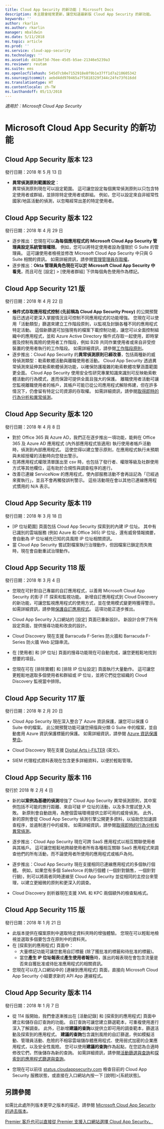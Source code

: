 ```yaml
---
title: Cloud App Security 的新功能 | Microsoft Docs
description: 本主題會經常更新，讓您知道最新版 Cloud App Security 的新功能。
keywords: ''
author: rkarlin
ms.author: rkarlin
manager: mbaldwin
ms.date: 5/11/2018
ms.topic: article
ms.prod: ''
ms.service: cloud-app-security
ms.technology: ''
ms.assetid: d418ef3d-76ee-45d5-b5ae-21346e5239a3
ms.reviewer: reutam
ms.suite: ems
ms.openlocfilehash: 545d7cb0e7152918e8f9b1e37ff1d7a210605342
ms.sourcegitcommit: aebd4dd970465a7f5818329f344c24fe73f616dd
ms.translationtype: HT
ms.contentlocale: zh-TW
ms.lasthandoff: 05/13/2018
---
```

*適用於：Microsoft Cloud App Security*


# <a name="whats-new-with-microsoft-cloud-app-security"></a>Microsoft Cloud App Security 的新功能

## <a name="cloud-app-security-release-123"></a>Cloud App Security 版本 123

發行日期：2018 年 5 月 13 日

- **異常偵測原則範圍設定**：<br>
異常偵測原則現在可以設定範圍。 這可讓您設定每個異常偵測原則以只包含特定使用者或群組，並排除特定使用者或群組。 例如，您可以設定來自非經常性國家/地區活動的偵測，以忽略經常出差的特定使用者。 


## <a name="cloud-app-security-release-122"></a>Cloud App Security 版本 122
發行日期：2018 年 4 月 29 日

-   逐步推出：您現在可以**為每個應用程式的 Microsoft Cloud App Security 管理員設定系統管理權限**。 例如，您可以將特定使用者設為僅限於 G Suite 的管理員。 這可讓使用者檢視並修改 Microsoft Cloud App Security 中只與 G Suite 相關的資訊。 如需詳細資訊，請參閱[管理管理員存取權](manage-admins.md)。
- 逐步推出：**Okta 管理員角色現在可以於 Microsoft Cloud App Security 中看見**，而且可在 [設定] > [使用者群組] 下供每個角色使用作為標記。


## <a name="cloud-app-security-release-121"></a>Cloud App Security 121 版
發行日期：2018 年 4 月 22 日

-   **條件式存取應用程式控制 (先前稱為 Cloud App Security Proxy)** 的公開預覽版已透過可更深入掌握情況且可控制不同應用程式的功能增強。 您現在可以使用「活動類型」篩選來建立工作階段原則，以監視及封鎖各種不同的應用程式特定活動。 這個新篩選可加強現有的檔案下載控制功能，讓您可以全面控制組織中的應用程式，並和 Azure Active Directory 條件式存取一起使用，即時掌握及控制有風險的使用者工作階段，例如 B2B 共同作業使用者或來自非受控裝置的使用者執行的工作階段。 如需詳細資訊，請參閱[工作階段原則](session-policy-aad.md)。
-   逐步推出：Cloud App Security 的**異常偵測原則已經改善**，包括兩種新的威脅偵測類型：勒索軟體活動與離職使用者活動。 Cloud App Security 透過異常偵測來延伸其勒索軟體偵測功能，以確保防護複雜的勒索軟體攻擊涵蓋範圍更全面。 Cloud App Security 使用安全性研究專業知識來識別可反映勒索軟體活動的行為模式，進而保證可提供全面且強大的保護。 離職使用者活動可讓您監視離職使用者的帳戶，其帳戶可能已從公司應用程式解除佈建，但在許多情況下，仍會留有特定公司資源的存取權。 如需詳細資訊，請參閱[取得即時的行為分析和異常偵測](anomaly-detection-policy.md)。


## <a name="cloud-app-security-release-120"></a>Cloud App Security 版本 120
發行日期：2018 年 4 月 8 日

-   對於 Office 365 與 Azure AD，我們正在逐步推出一項功能，能夠在 Office 365 及 Azure AD 應用程式 (內外部應用程式皆適用) 執行使用者帳戶活動時，偵測到內部應用程式。 這使您得以建立警示原則，在應用程式執行未預期與未經授權的活動時向您發出警示。 
-   在將應用程式權限清單匯出至 csv 時，也包括了發行者、權限等級及社群使用方式等其他欄位，這有助於合規性與調查程序的進行。
-   改善已連線 ServiceNow 的應用程式，使內部服務活動不會再註記為「已經過來賓執行」，並且不會再觸發誤判警示。 這些活動現在會以其他已連線應用程式慣用的 N/A 表示。


## <a name="cloud-app-security-release-119"></a>Cloud App Security 版本 119
發行日期：2018 年 3 月 18 日

-   [IP 位址範圍] 頁面包括 Cloud App Security 探索到的內建 IP 位址。 其中有已識別的雲端服務 (例如 Azure 和 Office 365) IP 位址，還有威脅情報摘要，會自動為 IP 位址補充已知的具風險 IP 位址相關資訊。 
-   當 Cloud App Security 嘗試對檔案執行治理動作，但因檔案已鎖定而失敗時，現在會自動重試治理動作。 

## <a name="cloud-app-security-release-118"></a>Cloud App Security 118 版
發行日期：2018 年 3 月 4 日

- 您現在可針對自己專屬的自訂應用程式，以善用 Microsoft Cloud App Security 的影子 IT 探索和監視功能。 新增自訂應用程式到 Cloud Discovery 的新功能，可讓您監視應用程式的使用方式，並在使用模式變更時獲得警示。 如需詳細資訊，請參閱[保護自訂應用程式](cloud-discovery-custom-apps.md)。 這項功能正逐步推出。

- Cloud App Security 入口網站的 [設定] 頁面已重新設計。 新設計合併了所有設定頁面，提供搜尋功能和改良的設計。 

- Cloud Discovery 現在支援 Barracuda F-Series 防火牆和 Barracuda F-Series 防火牆 Web 記錄串流。

- 在 [使用者] 和 [IP 位址] 頁面的搜尋功能現在可自動完成，讓您更輕鬆地找到想要的項目。

- 您現在可在 [排除實體] 和 [排除 IP 位址設定] 頁面執行大量動作。 這可讓您更輕鬆地選取多個使用者和群組或 IP 位址，並將它們從您組織的 Cloud Discovery 監視當中排除。 

## <a name="cloud-app-security-release-117"></a>Cloud App Security 117 版
發行日期：2018 年 2 月 20 日

-   Cloud App Security 現在深入整合了 Azure 資訊保護，讓您可以保護 G Suite 中的檔案。 此公開預覽功能可讓您掃描與分類 G Suite 中的檔案，並自動套用 Azure 資訊保護標籤的保護。 如需詳細資訊，請參閱 [Azure 資訊保護整合](azip-integration.md)。

-   Cloud Discovery 現在支援 [Digital Arts i-FILTER](http://www.daj.jp/en/products/if/) \(英文\)。

-   SIEM 代理程式資料表現在包含更多詳細資料，以便於輕鬆管理。

## <a name="cloud-app-security-release-116"></a>Cloud App Security 版本 116
發行於 2018 年 2 月 4 日
- 新的**以案例為基礎的偵測**增強了 Cloud App Security 異常偵測原則，其中案例包括不可能的旅行距離、來自可疑 IP 位址的活動，以及多次嘗試登入失敗。 新原則會自動啟用，為整個雲端環境提供立即可用的威脅偵測。 此外，新的原則會從 Cloud App Security 偵測引擎公開更多資料，以協助您加速調查程序，並遏制進行中的威脅。 如需詳細資訊，請參閱[取得即時的行為分析和異常偵測](https://docs.microsoft.com/en-us/cloud-app-security/anomaly-detection-policy)。

- 逐步推出：Cloud App Security 現在可跨 SaaS 應用程式以相互關聯使用者與其帳戶。 這可讓您輕鬆地跨越使用者所有各種相互關聯 SaaS 應用程式來調查他們的所有活動，而不論使用者所使用的應用程式或帳戶為何。  

-   逐步推出：Cloud App Security 現在支援相同已連線應用程式的多個執行個體。 例如，如果您有多個 Salesforce 的執行個體 (一個針對銷售，一個針對行銷)，則可以將兩者同時連線至 Cloud App Security 並從相同的主控台來管理，以建立更細微的原則和更深入的調查。 

- Cloud Discovery 剖析器現在支援 XML 和 KPC 兩個額外的檢查點格式。



## <a name="cloud-app-security-release-115"></a>Cloud App Security 115 版
發行日期：2018 年 1 月 21 日

- 此版本提供在檔案原則中選取特定資料夾時的增強體驗。 您現在可以輕鬆地檢視並選取多個要包含在原則中的資料夾。 
- 在 [探索到的應用程式] 頁面中： 
  - 大量標記功能可讓您套用自訂標籤 (除了獲批准的標籤和待批准的標籤)。 
  - 當您**產生 IP 位址報表**或**產生使用者報告**時，匯出的報表現在會包含流量是否來自獲批准或待批准應用程式的相關資訊。 
- 您現在可以在入口網站中的 [連線到應用程式] 頁面，直接向 Microsoft Cloud App Security 小組要求新的 API App 連線程式。 


## <a name="cloud-app-security-release-114"></a>Cloud App Security 版本 114
發行日期：2018 年 1 月 7 日

- 從 114 版開始，我們會逐漸推出在 [活動記錄] 和 [探索到的應用程式] 頁面中建立和儲存自訂查詢的功能。 自訂查詢可讓您建立篩選範本，可重複使用進行深入了解調查。 此外，已新增**建議的查詢**以提供立即可用的調查範本，篩選活動及探索到的應用程式。 **建議的查詢**包含識別風險的自訂篩選，例如模擬活動、管理員活動、危險的不相容雲端儲存體應用程式、使用弱式加密的企業應用程式，以及安全性風險。 您可以使用**建議的查詢**作為起點，在您認為合適時修改它們，然後儲存為新的查詢。 如需詳細資訊，請參閱[活動篩選與查詢](activity-filters-queries.md)和[探索到的應用程式篩選與查詢](discovered-app-queries.md)。
 
- 您現在可以前往 [status.cloudappsecurity.com](https://status.cloudappsecurity.com) 檢查目前的 Cloud App Security 服務狀態，或直接在入口網站內按一下 [說明]>[系統狀態]。 
 


## <a name="see-also"></a>另請參閱  

如需比此處所列版本更早之版本的描述，請參閱 [Microsoft Cloud App Security 的過去版本](release-note-archive.md)。

[Premier 客戶也可以直接從 Premier 支援入口網站選擇 Cloud App Security。](https://premier.microsoft.com/)  
  
  
